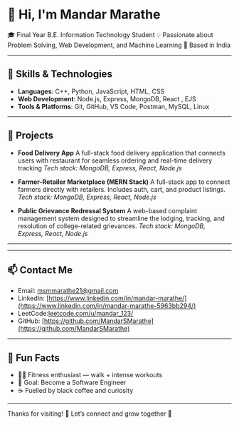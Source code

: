 # 👋 Hi, I'm Mandar Marathe

🎓 Final Year B.E. Information Technology Student
💡 Passionate about Problem Solving, Web Development, and Machine Learning
📍 Based in India

---

## 🧠 Skills & Technologies

* **Languages**: C++, Python, JavaScript, HTML, CSS
* **Web Development**: Node.js, Express, MongoDB, React , EJS
* **Tools & Platforms**: Git, GitHub, VS Code, Postman, MySQL, Linux

---

## 🔭 Projects

* **Food Delivery App**
  A full-stack food delivery application that connects users with  restaurant for seamless ordering and real-time delivery tracking
  *Tech stack: MongoDB, Express, React, Node.js*

* **Farmer-Retailer Marketplace (MERN Stack)**
  A full-stack app to connect farmers directly with retailers. Includes auth, cart, and product listings.
  *Tech stack: MongoDB, Express, React, Node.js*

* **Public Grievance Redressal System**
  A web-based complaint management system designed to streamline the lodging, tracking, and resolution of college-related grievances.
  *Tech stack: MongoDB, Express, React, Node.js*

---

---

## 📫 Contact Me

* Email: [msmmarathe21@gmail.com](mailto:msmmarathe21@gmail.com)
* LinkedIn: [https://www.linkedin.com/in/mandar-marathe/](https://www.linkedin.com/in/mandar-marathe-5963bb294/)
* LeetCode:[leetcode.com/u/mandar\_123/](https://leetcode.com/u/mandar_123/)
* GitHub: [https://github.com/MandarSMarathe](https://github.com/MandarSMarathe)

---

## 🧩 Fun Facts

* 🏋️‍♂️ Fitness enthusiast — walk + intense workouts
* 🎯 Goal: Become a Software Engineer
* ☕ Fuelled by black coffee and curiosity

---

Thanks for visiting! 🌱 Let’s connect and grow together 🚀
